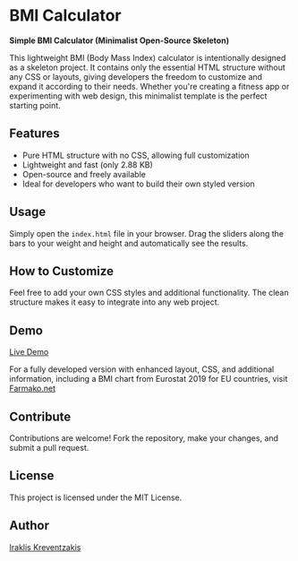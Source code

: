 # BMI Calculator

**Simple BMI Calculator (Minimalist Open-Source Skeleton)**

This lightweight BMI (Body Mass Index) calculator is intentionally designed as a skeleton project. It contains only the essential HTML structure without any CSS or layouts, giving developers the freedom to customize and expand it according to their needs. Whether you're creating a fitness app or experimenting with web design, this minimalist template is the perfect starting point.

## Features
- Pure HTML structure with no CSS, allowing full customization
- Lightweight and fast (only 2.88 KB)
- Open-source and freely available
- Ideal for developers who want to build their own styled version

## Usage
Simply open the `index.html` file in your browser. Drag the sliders along the bars to your weight and height and automatically see the results.

## How to Customize
Feel free to add your own CSS styles and additional functionality. The clean structure makes it easy to integrate into any web project.

## Demo
[Live Demo](https://farmakonet.github.io/BMI-Calculator/)

For a fully developed version with enhanced layout, CSS, and additional information, including a BMI chart from Eurostat 2019 for EU countries, visit [Farmako.net](https://farmako.net/el/blog/bmi)

## Contribute
Contributions are welcome! Fork the repository, make your changes, and submit a pull request.

## License
This project is licensed under the MIT License.

## Author
[Iraklis Kreventzakis](https://farmako.net)
